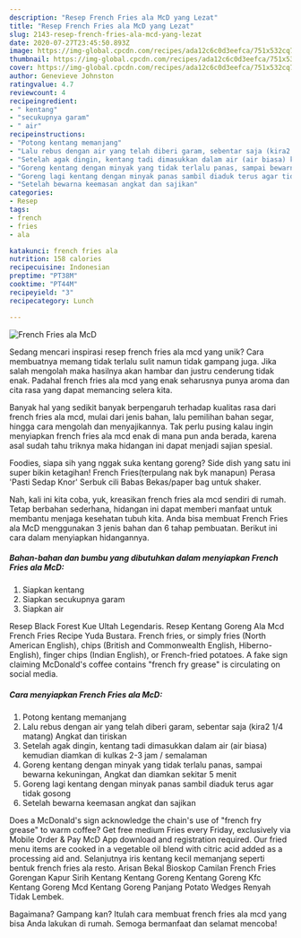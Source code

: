 ```yaml
---
description: "Resep French Fries ala McD yang Lezat"
title: "Resep French Fries ala McD yang Lezat"
slug: 2143-resep-french-fries-ala-mcd-yang-lezat
date: 2020-07-27T23:45:50.893Z
image: https://img-global.cpcdn.com/recipes/ada12c6c0d3eefca/751x532cq70/french-fries-ala-mcd-foto-resep-utama.jpg
thumbnail: https://img-global.cpcdn.com/recipes/ada12c6c0d3eefca/751x532cq70/french-fries-ala-mcd-foto-resep-utama.jpg
cover: https://img-global.cpcdn.com/recipes/ada12c6c0d3eefca/751x532cq70/french-fries-ala-mcd-foto-resep-utama.jpg
author: Genevieve Johnston
ratingvalue: 4.7
reviewcount: 4
recipeingredient:
- " kentang"
- "secukupnya garam"
- " air"
recipeinstructions:
- "Potong kentang memanjang"
- "Lalu rebus dengan air yang telah diberi garam, sebentar saja (kira2 1/4 matang) Angkat dan tiriskan"
- "Setelah agak dingin, kentang tadi dimasukkan dalam air (air biasa) kemudian diamkan di kulkas 2-3 jam / semalaman"
- "Goreng kentang dengan minyak yang tidak terlalu panas, sampai bewarna kekuningan, Angkat dan diamkan sekitar 5 menit"
- "Goreng lagi kentang dengan minyak panas sambil diaduk terus agar tidak gosong"
- "Setelah bewarna keemasan angkat dan sajikan"
categories:
- Resep
tags:
- french
- fries
- ala

katakunci: french fries ala 
nutrition: 158 calories
recipecuisine: Indonesian
preptime: "PT38M"
cooktime: "PT44M"
recipeyield: "3"
recipecategory: Lunch

---
```



![French Fries ala McD](https://img-global.cpcdn.com/recipes/ada12c6c0d3eefca/751x532cq70/french-fries-ala-mcd-foto-resep-utama.jpg)

Sedang mencari inspirasi resep french fries ala mcd yang unik? Cara membuatnya memang tidak terlalu sulit namun tidak gampang juga. Jika salah mengolah maka hasilnya akan hambar dan justru cenderung tidak enak. Padahal french fries ala mcd yang enak seharusnya punya aroma dan cita rasa yang dapat memancing selera kita.

Banyak hal yang sedikit banyak berpengaruh terhadap kualitas rasa dari french fries ala mcd, mulai dari jenis bahan, lalu pemilihan bahan segar, hingga cara mengolah dan menyajikannya. Tak perlu pusing kalau ingin menyiapkan french fries ala mcd enak di mana pun anda berada, karena asal sudah tahu triknya maka hidangan ini dapat menjadi sajian spesial.

Foodies, siapa sih yang nggak suka kentang goreng? Side dish yang satu ini super bikin ketagihan! French Fries(terpulang nak byk manapun) Perasa &#39;Pasti Sedap Knor&#39; Serbuk cili Babas Bekas/paper bag untuk shaker.


Nah, kali ini kita coba, yuk, kreasikan french fries ala mcd sendiri di rumah. Tetap berbahan sederhana, hidangan ini dapat memberi manfaat untuk membantu menjaga kesehatan tubuh kita. Anda bisa membuat French Fries ala McD menggunakan 3 jenis bahan dan 6 tahap pembuatan. Berikut ini cara dalam menyiapkan hidangannya.

<!--inarticleads1-->

##### Bahan-bahan dan bumbu yang dibutuhkan dalam menyiapkan French Fries ala McD:

1. Siapkan  kentang
1. Siapkan secukupnya garam
1. Siapkan  air


Resep Black Forest Kue Ultah Legendaris. Resep Kentang Goreng Ala Mcd French Fries Recipe Yuda Bustara. French fries, or simply fries (North American English), chips (British and Commonwealth English, Hiberno-English), finger chips (Indian English), or French-fried potatoes. A fake sign claiming McDonald&#39;s coffee contains &#34;french fry grease&#34; is circulating on social media. 

<!--inarticleads2-->

##### Cara menyiapkan French Fries ala McD:

1. Potong kentang memanjang
1. Lalu rebus dengan air yang telah diberi garam, sebentar saja (kira2 1/4 matang) Angkat dan tiriskan
1. Setelah agak dingin, kentang tadi dimasukkan dalam air (air biasa) kemudian diamkan di kulkas 2-3 jam / semalaman
1. Goreng kentang dengan minyak yang tidak terlalu panas, sampai bewarna kekuningan, Angkat dan diamkan sekitar 5 menit
1. Goreng lagi kentang dengan minyak panas sambil diaduk terus agar tidak gosong
1. Setelah bewarna keemasan angkat dan sajikan


Does a McDonald&#39;s sign acknowledge the chain&#39;s use of &#34;french fry grease&#34; to warm coffee? Get free medium Fries every Friday, exclusively via Mobile Order &amp; Pay McD App download and registration required. Our fried menu items are cooked in a vegetable oil blend with citric acid added as a processing aid and. Selanjutnya iris kentang kecil memanjang seperti bentuk french fries ala resto. Arisan Bekal Bioskop Camilan French Fries Gorengan Kapur Sirih Kentang Kentang Goreng Kentang Goreng Kfc Kentang Goreng Mcd Kentang Goreng Panjang Potato Wedges Renyah Tidak Lembek. 

Bagaimana? Gampang kan? Itulah cara membuat french fries ala mcd yang bisa Anda lakukan di rumah. Semoga bermanfaat dan selamat mencoba!
